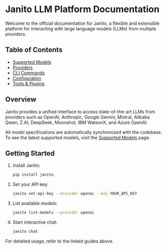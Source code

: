 # Janito LLM Platform Documentation

Welcome to the official documentation for Janito, a flexible and extensible platform for interacting with large language models (LLMs) from multiple providers.

## Table of Contents

- [Supported Models](models/supported_models.md)
- [Providers](providers.md)
- [CLI Commands](cli.md)
- [Configuration](configuration.md)
- [Tools & Plugins](tools.md)

## Overview

Janito provides a unified interface to access state-of-the-art LLMs from providers such as OpenAI, Anthropic, Google Gemini, Mistral, Alibaba Qwen, Z.AI, DeepSeek, Moonshot, IBM WatsonX, and Azure OpenAI.

All model specifications are automatically synchronized with the codebase. To see the latest supported models, visit the [Supported Models](models/supported_models.md) page.

## Getting Started

1. Install Janito:
   ```bash
   pip install janito
   ```

2. Set your API key:
   ```bash
   janito set-api-key --provider openai --key YOUR_API_KEY
   ```

3. List available models:
   ```bash
   janito list-models --provider openai
   ```

4. Start interactive chat:
   ```bash
   janito chat
   ```

For detailed usage, refer to the linked guides above.
